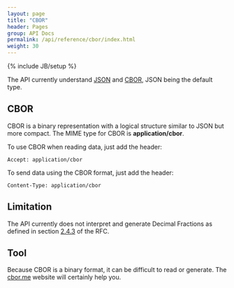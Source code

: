 ```yaml
---
layout: page
title: "CBOR"
header: Pages
group: API Docs
permalink: /api/reference/cbor/index.html
weight: 30
---
```

{% include JB/setup %}


The API currently understand [JSON](http://json.org) and [CBOR](http://cbor.io), JSON being the default type.


CBOR
----

CBOR is a binary representation with a logical structure similar to JSON but more compact.
The MIME type for CBOR is **application/cbor**.

To use CBOR when reading data, just add the header:

    Accept: application/cbor

To send data using the CBOR format, just add the header:

    Content-Type: application/cbor


Limitation
----------

The API currently does not interpret and generate Decimal Fractions as defined in section
[2.4.3](http://tools.ietf.org/html/rfc7049#section-2.4.3) of the RFC.


Tool
----

Because CBOR is a binary format, it can be difficult to read or generate.  The [cbor.me](http://cbor.me) website will
certainly help you.